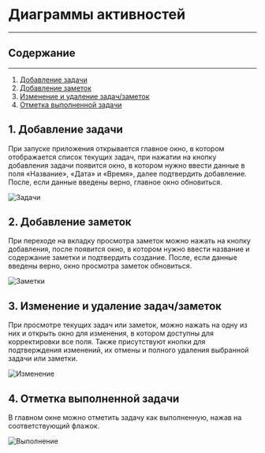# Диаграммы активностей
-----------------
## Содержание
------------------
1. [Добавление задачи](#Задача)
2. [Добавление заметок](#Заметка)
3. [Изменение и удаление задач/заметок](#Изменение)
4. [Отметка выполненной задачи](#Отметка)

<a name="Задача"></a> 
## 1. Добавление задачи

При запуске приложения открывается главное окно, в котором отображается список текущих задач, при нажатии на кнопку добавления задачи появится окно, в котором нужно ввести данные в поля «Название», «Дата» и «Время», далее подтвердить добавление. После, если данные введены верно, главное окно обновиться.

![Задачи](https://github.com/TomOlga/Dairy/blob/master/Documents/Diagrams/Activity/AddTaskActivity.png)

<a name="Заметка"></a> 
## 2. Добавление заметок

При переходе на вкладку просмотра заметок можно нажать на кнопку добавления, после появится окно, в котором нужно ввести название и содержание заметки и подтвердить создание. После, если данные введены верно, окно просмотра заметок обновиться.

![Заметки](https://github.com/TomOlga/Dairy/blob/master/Documents/Diagrams/Activity/AddNoteActivity.png)

<a name="Изменение"></a> 
## 3. Изменение и удаление задач/заметок

При просмотре текущих задач или заметок, можно нажать на одну из них и открыть окно для изменения, в котором доступны для корректировки все поля. Также присутствуют кнопки для подтверждения изменений, их отмены и полного удаления выбранной задачи или заметки.

![Изменение](https://github.com/TomOlga/Dairy/blob/master/Documents/Diagrams/Activity/ChangeAndDeleteActivity.png)

<a name="Отметка"></a> 
## 4. Отметка выполненной задачи

В главном окне можно отметить задачу как выполненную, нажав на соответствующий флажок. 

![Выполнение](https://github.com/TomOlga/Dairy/blob/master/Documents/Diagrams/Activity/CompletedTaskActivity.png)
